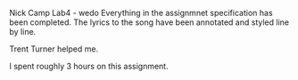 Nick Camp
Lab4 - wedo
Everything in the assignmnet specification has been completed. 
The lyrics to the song have been annotated and styled line by line. 

Trent Turner helped me. 

I spent roughly 3 hours on this assignment.
